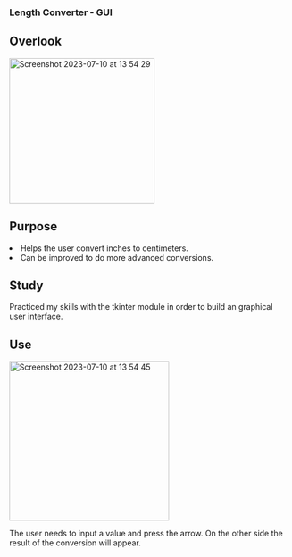 ### Length Converter - GUI 

## Overlook 

<img width="260" alt="Screenshot 2023-07-10 at 13 54 29" src="https://github.com/StefanIancu/projects/assets/124818078/46e29d37-c17c-426a-88b2-3f369036f034">

## Purpose

<li>Helps the user convert inches to centimeters.</li>
<li>Can be improved to do more advanced conversions. </li>

## Study

Practiced my skills with the tkinter module in order to build an graphical user interface. 

## Use

<img width="286" alt="Screenshot 2023-07-10 at 13 54 45" src="https://github.com/StefanIancu/projects/assets/124818078/efdab0a1-2513-4e9b-91aa-604ae80ebaef">

The user needs to input a value and press the arrow. On the other side the result of the conversion will appear. 